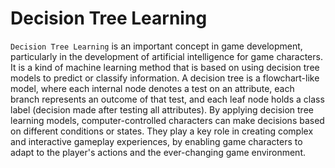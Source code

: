 # Decision Tree Learning

`Decision Tree Learning` is an important concept in game development, particularly in the development of artificial intelligence for game characters. It is a kind of machine learning method that is based on using decision tree models to predict or classify information. A decision tree is a flowchart-like model, where each internal node denotes a test on an attribute, each branch represents an outcome of that test, and each leaf node holds a class label (decision made after testing all attributes). By applying decision tree learning models, computer-controlled characters can make decisions based on different conditions or states. They play a key role in creating complex and interactive gameplay experiences, by enabling game characters to adapt to the player's actions and the ever-changing game environment.
